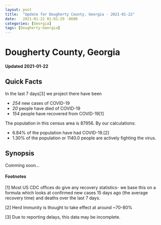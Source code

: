 ```yaml
---
layout: post
title:  "Update for Dougherty County, Georgia - 2021-01-22"
date:   2021-01-22 01:01:29 -0600
categories: [Georgia]
tags: [Dougherty-Georgia]
---
```


# Dougherty County, Georgia
#### Updated 2021-01-22

## Quick Facts

In the last 7 days[3] we project there have been
- *254* new cases of COVID-19
- *20* people have died of COVID-19
- *154* people have recovered from COVID-19[1]

The population in this census area is 87956. By our calculations:
- 6.84% of the population have had COVID-19.[2]
- 1.30% of the population or 1140.0 people are actively fighting the virus.

## Synopsis

Comming soon...


#### Footnotes

[1] Most US CDC offices do give any recovery statistics- we base this on a formula which looks at confirmed new cases
15 days ago (the average recovery time) and deaths over the last 7 days.

[2] Herd Immunity is thought to take effect at around ~70-80%

[3] Due to reporting delays, this data may be incomplete.
 
    